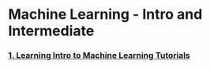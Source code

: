 # Machine Learning - Intro and Intermediate

### [1. Learning Intro to Machine Learning Tutorials](https://github.com/samarth3557/TechnoColabs-Internship/tree/main/Machine%20Learning%20-%20Intro%20and%20Intermediate/Learning%20Intro%20to%20Machine%20Learning%20Tutorials)
